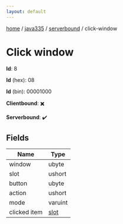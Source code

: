 ```yaml
---
layout: default
---
```


[home](/)  /  [java335](/protocol/java335)  /  [serverbound](/protocol/java335/serverbound)  /  click-window

# Click window

**Id**: 8

**Id** (hex): 08

**Id** (bin): 00001000

**Clientbound**: ✖️

**Serverbound**: ✔️

## Fields

Name | Type
---|---
window | ubyte
slot | ushort
button | ubyte
action | ushort
mode | varuint
clicked item | [slot](/protocol/java335/types/slot)

